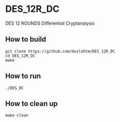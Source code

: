 # DES_12R_DC
DES 12 ROUNDS Differential Cryptanalysis

## How to build
```shell
git clone https://github.com/doslahtm/DES_12R_DC
cd DES_12R_DC
make
```

## How to run
```shell
./DES_DC
```

## How to clean up
```shell
make clean
```
